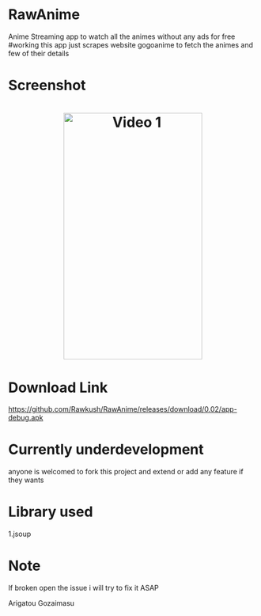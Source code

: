 # RawAnime
Anime Streaming app to watch all the animes without any ads for free
#working
this app just scrapes website gogoanime to fetch the animes and few of their details

# Screenshot
<h1 align="center">
<img src="/github/ezgif.com-video-to-gif.gif" width="280" height="498" alt="Video 1"/>

</h1>

# Download Link 
https://github.com/Rawkush/RawAnime/releases/download/0.02/app-debug.apk

# Currently underdevelopment 
anyone is welcomed to fork this project and extend or add any feature if they wants

# Library used
1.jsoup

# Note
If broken open the issue i will try to fix it ASAP

Arigatou Gozaimasu
